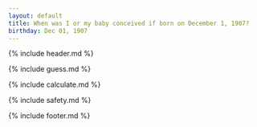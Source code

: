 ```yaml
---
layout: default
title: When was I or my baby conceived if born on December 1, 1907?
birthday: Dec 01, 1907
---
```


{% include header.md %}

{% include guess.md %}

{% include calculate.md %}

{% include safety.md %}

{% include footer.md %}



